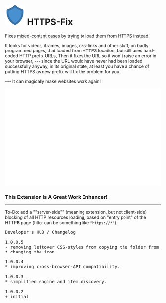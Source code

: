 <h1><img src="resources/icon.png" height="64" width="64"/> HTTPS-Fix</h1>

Fixes <a href="https://developer.mozilla.org/en-US/docs/Web/Security/Mixed_content">mixed-content cases</a> by trying to load them from HTTPS instead.

It looks for videos, iframes, images, css-links and other stuff,
on badly programmed pages, that loaded from HTTPS location, but still uses hard-coded HTTP prefix URLs,
Then it fixes the URL so it won't raise an error in your browser,
--- since the URL would have never had been loaded successfully anyway,
    in its original state, at least you have a chance of putting HTTPS as new prefix will fix the problem for you.

--- It can magically make websites work again!

<img src="resources/screenshot_1.png"/>

<h3>This Extension Is A Great Work Enhancer!</h3>

<hr/>

To-Do: add a ""server-side"" (meaning extension, but not client-side) blocking of all HTTP resources loading, based on "entry point" of the HTTP<strong>S</strong> page (filter can be something like <code>"https://*"</code>).

<pre>
Developer's HUB / Changelog

1.0.0.5
- removing leftover CSS-styles from copying the folder from XDA.
* changing the icon.

1.0.0.4
* improving cross-browser-API compatibility.

1.0.0.3
* simplified engine and item discovery.

1.0.0.2
+ initial
</pre>

<!-- <a href="https://paypal.me/e1adkarak0"><img src="https://www.paypalobjects.com/webstatic/mktg/Logo/pp-logo-100px.png" alt="PayPal Donation"></a> -->
